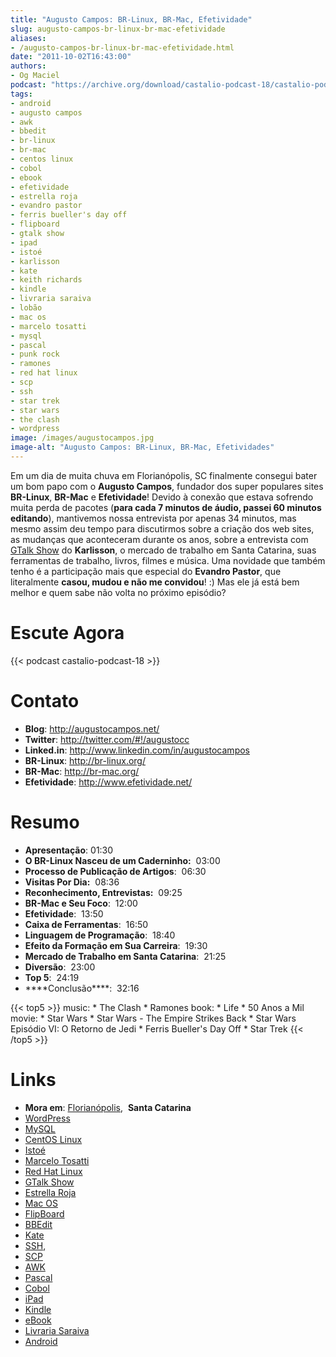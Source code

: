 ```yaml
---
title: "Augusto Campos: BR-Linux, BR-Mac, Efetividade"
slug: augusto-campos-br-linux-br-mac-efetividade
aliases:
- /augusto-campos-br-linux-br-mac-efetividade.html
date: "2011-10-02T16:43:00"
authors:
- Og Maciel
podcast: "https://archive.org/download/castalio-podcast-18/castalio-podcast-18.mp3"
tags:
- android
- augusto campos
- awk
- bbedit
- br-linux
- br-mac
- centos linux
- cobol
- ebook
- efetividade
- estrella roja
- evandro pastor
- ferris bueller's day off
- flipboard
- gtalk show
- ipad
- istoé
- karlisson
- kate
- keith richards
- kindle
- livraria saraiva
- lobão
- mac os
- marcelo tosatti
- mysql
- pascal
- punk rock
- ramones
- red hat linux
- scp
- ssh
- star trek
- star wars
- the clash
- wordpress
image: /images/augustocampos.jpg
image-alt: "Augusto Campos: BR-Linux, BR-Mac, Efetividades"
---
```


Em um dia de muita chuva em Florianópolis, SC finalmente consegui bater
um bom papo com o **Augusto Campos**, fundador dos super populares sites
**BR-Linux**, **BR-Mac** e **Efetividade**! Devido à conexão que estava
sofrendo muita perda de pacotes (**para cada 7 minutos de áudio, passei
60 minutos editando**), mantivemos nossa entrevista por apenas 34
minutos, mas mesmo assim deu tempo para discutirmos sobre a criação dos
web sites, as mudanças que aconteceram durante os anos, sobre a
entrevista com [GTalk Show](http://hacktoon.com/?s=augusto+campos) do
**Karlisson**, o mercado de trabalho em Santa Catarina, suas ferramentas
de trabalho, livros, filmes e música. Uma novidade que também tenho é a
participação mais que especial do **Evandro Pastor**, que literalmente
**casou, mudou e não me convidou**! :) Mas ele já está bem melhor e quem
sabe não volta no próximo episódio?

<div class="clearfix"></div>

# Escute Agora

{{< podcast castalio-podcast-18 >}}

# Contato

- **Blog**: <http://augustocampos.net/>
- **Twitter**: <http://twitter.com/#!/augustocc>
- **Linked.in**: <http://www.linkedin.com/in/augustocampos>
- **BR-Linux**: <http://br-linux.org/>
- **BR-Mac**: <http://br-mac.org/>
- **Efetividade**: <http://www.efetividade.net/>

# Resumo

- **Apresentação**: 01:30
- **O BR-Linux Nasceu de um Caderninho:**  03:00
- **Processo de Publicação de Artigos**:  06:30
- **Visitas Por Dia:**  08:36
- **Reconhecimento, Entrevistas:**  09:25
- **BR-Mac e Seu Foco**:  12:00
- **Efetividade**:  13:50
- **Caixa de Ferramentas**:  16:50
- **Linguagem de Programação**:  18:40
- **Efeito da Formação em Sua Carreira**:  19:30
- **Mercado de Trabalho em Santa Catarina**:  21:25
- **Diversão**:  23:00
- **Top 5**:  24:19
- \*\*\*\*Conclusão\*\*\*\*:  32:16

{{< top5 >}}
music:
    * The Clash
    * Ramones
book:
    * Life
    * 50 Anos a Mil
movie:
    * Star Wars
    * Star Wars - The Empire Strikes Back
    * Star Wars Episódio VI: O Retorno de Jedi
    * Ferris Bueller\'s Day Off
    * Star Trek
{{< /top5 >}}

# Links

- **Mora em**:
  [Florianópolis](http://maps.google.com/maps?f=q&source=s_q&hl=en&geocode=&q=Florianopolis+-+SC,+Brazil&aq=0&ie=UTF8&hq=&hnear=Florian%C3%B3polis+-+Santa+Catarina,+Brazil&t=h&z=11&vpsrc=0),  **Santa
  Catarina**
- [WordPress](http://wordpress.com)
- [MySQL](http://www.mysql.com/)
- [CentOS Linux](http://www.centos.org/)
- [Istoé](http://www.istoe.com.br/)
- [Marcelo Tosatti](https://pt.wikipedia.org/wiki/Marcelo_Tosatti)
- [Red Hat Linux](https://duckduckgo.com/Red_Hat)
- [GTalk Show](http://hacktoon.com/?s=augusto+campos)
- [Estrella Roja](http://www.estrellaroja.info/)
- [Mac OS](http://www.apple.com/macosx/)
- [FlipBoard](http://flipboard.com/)
- [BBEdit](http://www.barebones.com/products/bbedit/)
- [Kate](https://pt.wikipedia.org/wiki/Kate_(KDE))
- [SSH](https://pt.wikipedia.org/wiki/Ssh),
- [SCP](https://pt.wikipedia.org/wiki/Unix_SCP)
- [AWK](https://pt.wikipedia.org/wiki/Awk)
- [Pascal](https://pt.wikipedia.org/wiki/Pascal)
- [Cobol](https://pt.wikipedia.org/wiki/Cobol)
- [iPad](http://www.apple.com/ipad/)
- [Kindle](https://pt.wikipedia.org/wiki/Kindle)
- [eBook](https://pt.wikipedia.org/wiki/Ebook)
- [Livraria Saraiva](http://www.livrariasaraiva.com.br/)
- [Android](http://www.android.com/)
